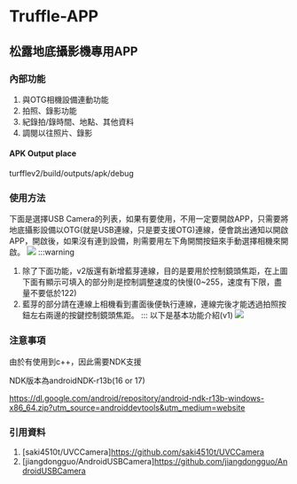 # Truffle-APP
## 松露地底攝影機專用APP
### 內部功能
1. 與OTG相機設備連動功能
2. 拍照、錄影功能
3. 紀錄拍/錄時間、地點、其他資料
4. 調閱以往照片、錄影

#### APK Output place
turfflev2/build/outputs/apk/debug

### 使用方法
下面是選擇USB Camera的列表，如果有要使用，不用一定要開啟APP，只需要將地底攝影設備以OTG(就是USB連線，只是要支援OTG)連線，便會跳出通知以開啟APP，開啟後，如果沒有連到設備，則需要用左下角開關按鈕來手動選擇相機來開啟。
![](https://i.imgur.com/FdG0W75.png)
:::warning
1. 除了下面功能，v2版還有新增藍芽連線，目的是要用於控制鏡頭焦距，在上圖下面有顯示可填入的部分則是控制調整速度的快慢(0~255，速度有下限，盡量不要低於122)
2. 藍芽的部分請在連線上相機看到畫面後便執行連線，連線完後才能透過拍照按鈕左右兩邊的按鍵控制鏡頭焦距。
:::
以下是基本功能介紹(v1)
![](https://i.imgur.com/meh35th.png)

### 注意事項
由於有使用到c++，因此需要NDK支援

NDK版本為androidNDK-r13b(16 or 17)

https://dl.google.com/android/repository/android-ndk-r13b-windows-x86_64.zip?utm_source=androiddevtools&utm_medium=website

### 引用資料
1. [saki4510t/UVCCamera]https://github.com/saki4510t/UVCCamera
2. [jiangdongguo/AndroidUSBCamera]https://github.com/jiangdongguo/AndroidUSBCamera

